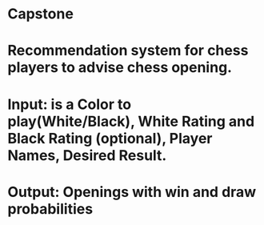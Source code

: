 # Capstone

# Recommendation system for chess players to advise chess opening. 

# Input: is a Color to play(White/Black), White Rating and Black Rating (optional), Player Names, Desired Result.

# Output: Openings with win and draw probabilities
